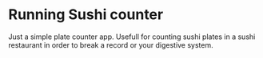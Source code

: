 # Running Sushi counter

Just a simple plate counter app. Usefull for counting sushi plates in a sushi restaurant in order to break a record or your digestive system.